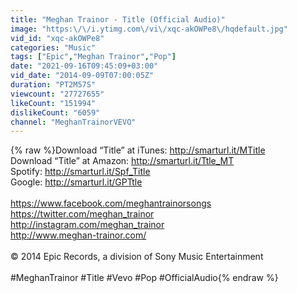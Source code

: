 ```yaml
---
title: "Meghan Trainor - Title (Official Audio)"
image: "https:\/\/i.ytimg.com\/vi\/xqc-akOWPe8\/hqdefault.jpg"
vid_id: "xqc-akOWPe8"
categories: "Music"
tags: ["Epic","Meghan Trainor","Pop"]
date: "2021-09-16T09:45:09+03:00"
vid_date: "2014-09-09T07:00:05Z"
duration: "PT2M57S"
viewcount: "27727655"
likeCount: "151994"
dislikeCount: "6059"
channel: "MeghanTrainorVEVO"
---
```

{% raw %}Download “Title” at iTunes:  <a rel="nofollow" target="blank" href="http://smarturl.it/MTitle">http://smarturl.it/MTitle</a><br />Download “Title” at Amazon:  <a rel="nofollow" target="blank" href="http://smarturl.it/Ttle_MT">http://smarturl.it/Ttle_MT</a><br />Spotify:  <a rel="nofollow" target="blank" href="http://smarturl.it/Spf_Title">http://smarturl.it/Spf_Title</a><br />Google: <a rel="nofollow" target="blank" href="http://smarturl.it/GPTtle">http://smarturl.it/GPTtle</a><br /><br /><a rel="nofollow" target="blank" href="https://www.facebook.com/meghantrainorsongs">https://www.facebook.com/meghantrainorsongs</a><br /><a rel="nofollow" target="blank" href="https://twitter.com/meghan_trainor">https://twitter.com/meghan_trainor</a><br /><a rel="nofollow" target="blank" href="http://instagram.com/meghan_trainor">http://instagram.com/meghan_trainor</a><br /><a rel="nofollow" target="blank" href="http://www.meghan-trainor.com/">http://www.meghan-trainor.com/</a><br /><br />© 2014 Epic Records, a division of Sony Music Entertainment<br /><br />#MeghanTrainor #Title #Vevo #Pop #OfficialAudio{% endraw %}
